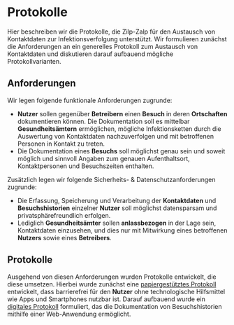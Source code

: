 # Protokolle

Hier beschreiben wir die Protokolle, die Zilp-Zalp für den Austausch von Kontaktdaten zur Infektionsverfolgung unterstützt. Wir formulieren zunächst die Anforderungen an ein generelles Protokoll zum Austausch von Kontaktdaten und diskutieren darauf aufbauend mögliche Protokollvarianten.

## Anforderungen

Wir legen folgende funktionale Anforderungen zugrunde:

* **Nutzer** sollen gegenüber **Betreibern** einen **Besuch** in deren **Ortschaften** dokumentieren können. Die Dokumentation soll es mittelbar **Gesundheitsämtern** ermöglichen, mögliche Infektionsketten durch die Auswertung von Kontaktdaten nachzuverfolgen und mit betroffenen Personen in Kontakt zu treten.
* Die Dokumentation eines **Besuchs** soll möglichst genau sein und soweit möglich und sinnvoll Angaben zum genauen Aufenthaltsort, Kontaktpersonen und Besuchszeiten enthalten.

Zusätzlich legen wir folgende Sicherheits- & Datenschutzanforderungen zugrunde:

* Die Erfassung, Speicherung und Verarbeitung der **Kontaktdaten** und **Besuchshistorien** einzelner **Nutzer** soll möglichst datensparsam und privatsphärefreundlich erfolgen.
* Lediglich **Gesundheitsämter** sollen **anlassbezogen** in der Lage sein, Kontaktdaten einzusehen, und dies nur mit Mitwirkung eines betroffenen **Nutzers** sowie eines **Betreibers**.

## Protokolle

Ausgehend von diesen Anforderungen wurden Protokolle entwickelt, die diese umsetzen. Hierbei wurde zunächst eine [papiergestütztes Protokoll]({{'protocols.paper-based'|href}}) entwickelt, dass barrierefrei für den **Nutzer** ohne technologische Hilfsmittel wie Apps und Smartphones nutzbar ist. Darauf aufbauend wurde ein [digitales Protokoll]({{'protocols.digital'|href}}) formuliert, das die Dokumentation von Besuchshistorien mithilfe einer Web-Anwendung ermöglicht.